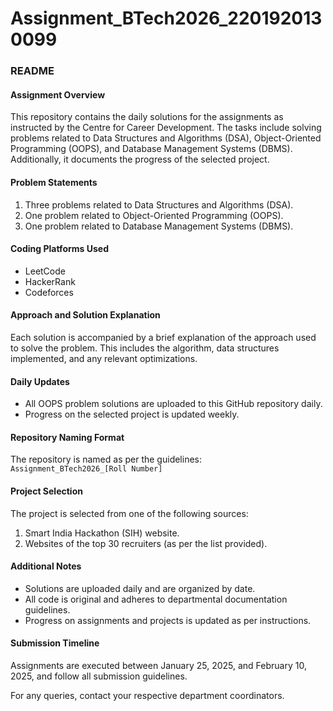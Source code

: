 # Assignment_BTech2026_2201920130099
### README  

#### Assignment Overview  
This repository contains the daily solutions for the assignments as instructed by the Centre for Career Development. The tasks include solving problems related to Data Structures and Algorithms (DSA), Object-Oriented Programming (OOPS), and Database Management Systems (DBMS). Additionally, it documents the progress of the selected project.  

#### Problem Statements  
1. Three problems related to Data Structures and Algorithms (DSA).  
2. One problem related to Object-Oriented Programming (OOPS).  
3. One problem related to Database Management Systems (DBMS).  

#### Coding Platforms Used  
- LeetCode  
- HackerRank  
- Codeforces  

#### Approach and Solution Explanation  
Each solution is accompanied by a brief explanation of the approach used to solve the problem. This includes the algorithm, data structures implemented, and any relevant optimizations.  

#### Daily Updates  
- All OOPS problem solutions are uploaded to this GitHub repository daily.  
- Progress on the selected project is updated weekly.  

#### Repository Naming Format  
The repository is named as per the guidelines:  
`Assignment_BTech2026_[Roll Number]`  

#### Project Selection  
The project is selected from one of the following sources:  
1. Smart India Hackathon (SIH) website.  
2. Websites of the top 30 recruiters (as per the list provided).  

#### Additional Notes  
- Solutions are uploaded daily and are organized by date.  
- All code is original and adheres to departmental documentation guidelines.  
- Progress on assignments and projects is updated as per instructions.  

#### Submission Timeline  
Assignments are executed between January 25, 2025, and February 10, 2025, and follow all submission guidelines.  

For any queries, contact your respective department coordinators.  